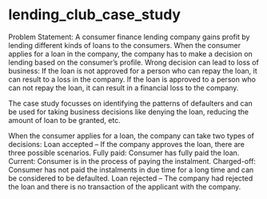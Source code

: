 # lending_club_case_study
Problem Statement:
A consumer finance lending company gains profit by lending different kinds of loans to the consumers.
When the consumer applies for a loan in the company, the company has to make a decision on lending based on the consumer’s profile.
Wrong decision can lead to loss of business:
If the loan is not approved for a person who can repay the loan, it can result to a loss in the company.
If the loan is approved to a person who can not repay the loan, it can result in a financial loss to the company.

The case study focusses on identifying the patterns of defaulters and can be used for taking business decisions like denying the loan, reducing the amount of loan to be granted, etc.

When the consumer applies for a loan, the company can take two types of decisions: 
Loan accepted – If the company approves the loan, there are three possible scenarios.
Fully paid: Consumer has fully paid the loan.
Current: Consumer is in the process of paying the instalment.
Charged-off: Consumer has not paid the instalments in due time for a long time and can be considered to be defaulted.
Loan rejected – The company had rejected the loan and there is no transaction of the applicant with the company.





